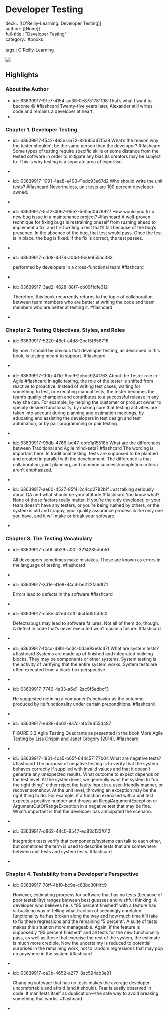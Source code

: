 # Developer Testing

deck:: [[O'Reilly-Learning::Developer Testing]]\
author:: [[None]]\
full-title:: "Developer Testing"\
category:: #books\
\
tags:: O'Reilly-Learning  

![](https://learning.oreilly.com/library/view/developer-testing-building/9780134291109/ibis_generated_cover_thumbnail.jpg)
## Highlights
### About the Author
- id:: 63639917-91c7-4154-ae36-0e8751781198
   That’s what I want to become 😃 #flashcard 
    Twenty-five years later, Alexander still writes code and remains a developer at heart.
-
### Chapter 1. Developer Testing
- id:: 63639917-f542-4e5b-aa72-82695d47f5a9
   What’s the reason why the tester shouldn’t be the same person than the developer? #flashcard 
    Some types of testing require specific skills or some distance from the tested software in order to mitigate any bias its creators may be subject to. This is why testing is a separate area of expertise.
-
- id:: 63639917-1091-4aa8-a493-f1edc93e67d2
   Who should write the unit tests? #flashcard 
    Nevertheless, unit tests are 100 percent developer-owned.
-
- id:: 63639917-5cf2-4067-95e2-5e0ad0479927
   How would you fix a new bug issue in a maintenance project? #flashcard 
    A well-proven technique for fixing bugs is restraining oneself from rushing ahead to implement a fix, and first writing a test that’ll fail because of the bug’s presence. In the absence of the bug, that test would pass. Once the test is in place, the bug is fixed. If the fix is correct, the test passes.
-
- id:: 63639917-cdd8-4376-a04d-8b0e955ac333
  
  performed by developers in a cross-functional team #flashcard
-
- id:: 63639917-3ad2-4828-88f7-cb09f1dfe312
  
  Therefore, this book recurrently returns to the topic of collaboration between team members who are better at writing the code and team members who are better at testing it. #flashcard
-
### Chapter 2. Testing Objectives, Styles, and Roles
- id:: 63639917-5220-48ef-a4d8-2bcf5f658716
  
  By now it should be obvious that developer testing, as described in this book, is testing meant to support. #flashcard
-
- id:: 63639917-1f0b-4f1d-9cc9-2c5dc9241763
   About the Tester role in Agile #flashcard 
    In agile testing, the role of the tester is shifted from reactive to proactive. Instead of writing test cases, waiting for something to test, or executing manual tests, the tester becomes the team’s quality champion and contributes to a successful release in any way she can. For example, by helping the customer or product owner to specify desired functionality, by making sure that testing activities are taken into account during planning and estimation meetings, by educating and assisting the developers in test design and test automation, or by pair programming or pair testing.
-
- id:: 63639917-95db-4766-bd47-cbfe1a15518b
   What are the differences between Traditional and Agile mind-sets? #flashcard 
    The wording is important here. In traditional testing, tests are supposed to be planned and created in parallel with the development. The difference is that collaboration, joint planning, and common success/completion criteria aren’t emphasized.
-
- id:: 63639917-ae60-4527-85f4-2c4cd2782b1f
   Just talking seriously about QA and what should be your attitude #flashcard 
    You know what? None of these factors really matter. If you’re the only developer, or your team doesn’t have any testers, or you’re being rushed by others, or the system is old and crappy, your quality assurance process is the only one you have, and it will make or break your software.
-
### Chapter 3. The Testing Vocabulary
- id:: 63639917-cb0f-4b29-a00f-3214285dbb51
  
  All developers sometimes make mistakes. These are known as errors in the language of testing. #flashcard
-
- id:: 63639917-3d1e-41e8-84c4-be222fa6df71
  
  Errors lead to defects in the software #flashcard
-
- id:: 63639917-c58e-42e4-b1ff-4c4565150fc0
  
  Defects/bugs may lead to software failures. Not all of them do, though. A defect in code that’s never executed won’t cause a failure. #flashcard
-
- id:: 63639917-f0cd-49b1-bc3c-0dae93e0c47f
   What are system tests? #flashcard 
    Systems are made up of finished and integrated building blocks. They may be components or other systems. System testing is the activity of verifying that the entire system works. System tests are often executed from a black box perspective
-
- id:: 63639917-7746-4a33-a6d1-2ac9f5edbcf3
  
  He suggested defining a component’s behavior as the outcome produced by its functionality under certain preconditions. #flashcard
-
- id:: 63639917-e688-4b62-9a7c-afb2e455d487
  
  FIGURE 3.3 Agile Testing Quadrants as presented in the book More Agile Testing by Lisa Crispin and Janet Gregory (2014). #flashcard
-
- id:: 63639917-1831-4ca5-b65f-644c57177b04
   What are negative tests? #flashcard 
    The purpose of negative testing is to verify that the system behaves correctly if supplied with invalid values and that it doesn’t generate any unexpected results. What outcome to expect depends on the test level. At the system level, we generally want the system to “do the right thing”: either reject the faulty input in a user-friendly manner, or recover somehow. At the unit level, throwing an exception may be the right thing to do. For example, if a function exercised with a unit test expects a positive number and throws an IllegalArgumentException or ArgumentOutOfRangeException in a negative test that may be fine. What’s important is that the developer has anticipated the scenario.
-
- id:: 63639917-d862-44c0-9547-ed83c133f012
  
  Integration tests verify that components/systems can talk to each other, but sometimes the term is used to describe tests that are somewhere between unit tests and system tests. #flashcard
-
### Chapter 4. Testability from a Developer’s Perspective
- id:: 63639917-78ff-4b10-bc9e-c63bc30f4fc9
  
  However, estimating progress for software that has no tests (because of poor testability) ranges between best guesses and wishful thinking. A developer who believes he is “95 percent finished” with a feature has virtually no way of telling what fraction of seemingly unrelated functionality he has broken along the way and how much time it’ll take to fix these regressions and the remaining “5 percent”. A suite of tests makes this situation more manageable. Again, if the feature is supposedly “95 percent finished” and all tests for the new functionality pass, as well as those that exercise the rest of the system, the estimate is much more credible. Now the uncertainty is reduced to potential surprises in the remaining work, not to random regressions that may pop up anywhere in the system #flashcard
-
- id:: 63639917-ca3b-4652-a277-8ac594ab3e91
  
  Changing software that has no tests makes the average developer uncomfortable and afraid (and it should). Fear is easily observed in code. It manifests itself as duplication—the safe way to avoid breaking something that works. #flashcard
-